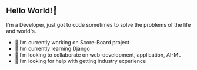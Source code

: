 ## Hello World!👋
I'm a Developer, just got to code sometimes to solve the problems of the life and world's.
- 🔭 I’m currently working on Score-Board project
- 🌱 I’m currently learning Django
- 👯 I’m looking to collaborate on web-development, application, AI-ML 
- 🤔 I’m looking for help with getting industry experience

<!--
**rishabh709/rishabh709** is a ✨ _special_ ✨ repository because its `README.md` (this file) appears on your GitHub profile.

Here are some ideas to get you started:

- 🔭 I’m currently working on ...
- 🌱 I’m currently learning ...
- 👯 I’m looking to collaborate on ...
- 🤔 I’m looking for help with ...
- 💬 Ask me about ...
- 📫 How to reach me: ...
- 😄 Pronouns: ...
- ⚡ Fun fact: ...
-->
